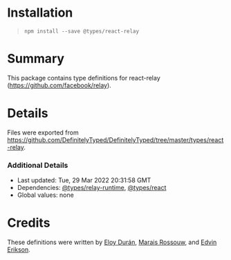 # Installation
> `npm install --save @types/react-relay`

# Summary
This package contains type definitions for react-relay (https://github.com/facebook/relay).

# Details
Files were exported from https://github.com/DefinitelyTyped/DefinitelyTyped/tree/master/types/react-relay.

### Additional Details
 * Last updated: Tue, 29 Mar 2022 20:31:58 GMT
 * Dependencies: [@types/relay-runtime](https://npmjs.com/package/@types/relay-runtime), [@types/react](https://npmjs.com/package/@types/react)
 * Global values: none

# Credits
These definitions were written by [Eloy Durán](https://github.com/alloy), [Marais Rossouw](https://github.com/maraisr), and [Edvin Erikson](https://github.com/edvinerikson).
